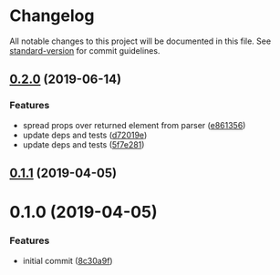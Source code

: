 # Changelog

All notable changes to this project will be documented in this file. See [standard-version](https://github.com/conventional-changelog/standard-version) for commit guidelines.

## [0.2.0](https://github.com/angeloashmore/react-html-renderer/compare/v0.1.1...v0.2.0) (2019-06-14)


### Features

* spread props over returned element from parser ([e861356](https://github.com/angeloashmore/react-html-renderer/commit/e861356))
* update deps and tests ([d72019e](https://github.com/angeloashmore/react-html-renderer/commit/d72019e))
* update deps and tests ([5f7e281](https://github.com/angeloashmore/react-html-renderer/commit/5f7e281))



## [0.1.1](https://github.com/angeloashmore/react-html-renderer/compare/v0.1.0...v0.1.1) (2019-04-05)



# 0.1.0 (2019-04-05)


### Features

* initial commit ([8c30a9f](https://github.com/angeloashmore/react-html-renderer/commit/8c30a9f))
